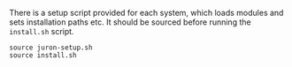 There is a setup script provided for each system, which loads modules and sets installation
paths etc. It should be sourced before running the `install.sh` script.

```
source juron-setup.sh
source install.sh
```

